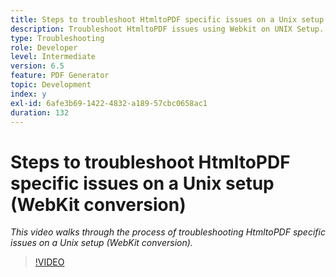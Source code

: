 ```yaml
---
title: Steps to troubleshoot HtmltoPDF specific issues on a Unix setup (WebKit conversion)
description: Troubleshoot HtmltoPDF issues using Webkit on UNIX Setup.
type: Troubleshooting
role: Developer
level: Intermediate
version: 6.5
feature: PDF Generator
topic: Development
index: y
exl-id: 6afe3b69-1422-4832-a189-57cbc0658ac1
duration: 132
---
```

# Steps to troubleshoot HtmltoPDF specific issues on a Unix setup (WebKit conversion)

*This video walks through the process of troubleshooting HtmltoPDF specific issues on a Unix setup (WebKit conversion).*

>[!VIDEO](https://video.tv.adobe.com/v/335548?quality=12&learn=on)

